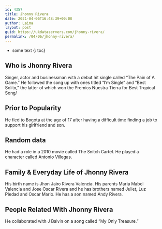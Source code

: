 ```yaml
---
id: 4357
title: Jhonny Rivera
date: 2021-04-06T16:48:39+00:00
author: Laima
layout: post
guid: https://ukdataservers.com/jhonny-rivera/
permalink: /04/06/jhonny-rivera/
---
```


* some text
{: toc}


## Who is Jhonny Rivera
                  
                  
                  
Singer, actor and businessman with a debut hit single called &#8220;The Pain of A Game.&#8221; He followed the song up with ones titled &#8220;I&#8217;m Single&#8221; and &#8220;Best Solito,&#8221; the latter of which won the Premios Nuestra Tierra for Best Tropical Song/
                  
              
            
              
            
                
                
                
## Prior to Popularity
                  
                  
                  
He fled to Bogota at the age of 17 after having a difficult time finding a job to support his girlfriend and son.
                  
              
            
              
            
                
                
                
## Random data
                  
                  
                  
He had a role in a 2010 movie called The Snitch Cartel. He played a character called Antonio Villegas.
                  
              
            
              
            
                
                
                
## Family & Everyday Life of Jhonny Rivera
                  
                  
                  
His birth name is Jhon Jairo Rivera Valencia. His parents Maria Mabel Valencia and Jose Oscar Rivera and he has brothers named Juliet, Luz Piedad and Oscar Mario. He has a son named Andy Rivera.
                  
              
            
              
            
                
                
                
## People Related With Jhonny Rivera
                  
                  
                  
He collaborated with J Balvin on a song called &#8220;My Only Treasure.&#8221;
                  
              
            
              
            
                
              
            
              
              
            
            
              
            
          
          
          
